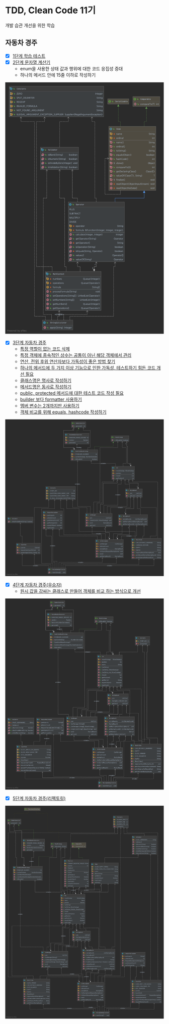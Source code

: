 # TDD, Clean Code 11기
개발 습관 개선을 위한 학습

## 자동차 경주
- [x] [1단게 학습 테스트](https://github.com/next-step/java-racingcar/pull/1847#pullrequestreview-601760737)
- [x] [2단계 문자열 계산기](https://github.com/next-step/java-racingcar/pull/1914#pullrequestreview-605336872)
    - enum을 사용한 상태 값과 행위에 대한 코드 응집성 증대
    - 하나의 메서드 안에 15줄 이하로 작성하기

![uml](docs/Constants.png)

- [x] [3단계 자동차 경주](https://github.com/next-step/java-racingcar/pull/1960#pullrequestreview-607170886)
    - [특정 역할이 없는 코드 삭제](https://github.com/next-step/java-racingcar/pull/1960#discussion_r589048328)
    - [특정 객체에 종속적인 상수는 공통이 아닌 해당 객체에서 관리](https://github.com/next-step/java-racingcar/pull/1960#discussion_r589048600)
    - [연산, 전위 후위 연산자보다 가독성이 좋은 방법 찾기](https://github.com/next-step/java-racingcar/pull/1960#discussion_r589049127)
    - [하나의 메서드에 두 가지 이상 기능으로 인한 가독성, 테스트하기 힘든 코드 개선 필요](https://github.com/next-step/java-racingcar/pull/1960#discussion_r589050223)
    - [클래스명은 명사로 작성하기](https://github.com/next-step/java-racingcar/pull/1960#discussion_r590055725)
    - [메서드명은 동사로 작성하기](https://github.com/next-step/java-racingcar/pull/1960#discussion_r590056162)
    - [public, protected 메서드에 대한 테스트 코드 작성 필요](https://github.com/next-step/java-racingcar/pull/1960#discussion_r590072116)
    - [builder 보다 formatter 사용하기](https://github.com/next-step/java-racingcar/pull/1960#discussion_r590075327)
    - [멤버 변수는 2개까지만 사용하기](https://github.com/next-step/java-racingcar/pull/1960#discussion_r590078081)
    - [객체 비교를 위해 equals, hashcode 작성하기](https://github.com/next-step/java-racingcar/pull/1960#discussion_r590105669)

![uml](docs/RequestRacingGame.png)


- [x] [4단계 자동차 경주(우승자)](https://github.com/next-step/java-racingcar/pull/2013)
    - [원시 값을 감싸는 클래스로 만들어 객체를 비교 하는 방식으로 개선](https://github.com/next-step/java-racingcar/pull/2013#pullrequestreview-609736875)
  
![uml](docs/step4.png)

- [x] [5단계 자동차 경주(리펙토링)](https://github.com/next-step/java-racingcar/pull/2037)

![uml](docs/step5.png)
